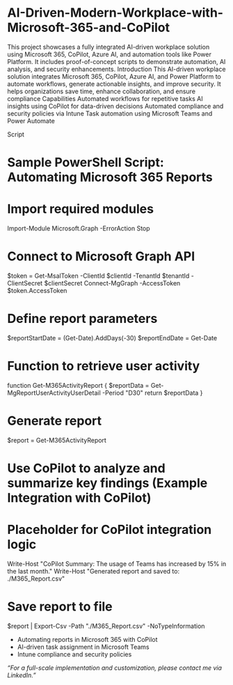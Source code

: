 # AI-Driven-Modern-Workplace-with-Microsoft-365-and-CoPilot
This project showcases a fully integrated AI-driven workplace solution using Microsoft 365, CoPilot, Azure AI, and automation tools like Power Platform. It includes proof-of-concept scripts to demonstrate automation, AI analysis, and security enhancements.
Introduction
This AI-driven workplace solution integrates Microsoft 365, CoPilot, Azure AI, and Power Platform to automate workflows, generate actionable insights, and improve security. It helps organizations save time, enhance collaboration, and ensure compliance
Capabilities
Automated workflows for repetitive tasks
AI insights using CoPilot for data-driven decisions
Automated compliance and security policies via Intune
Task automation using Microsoft Teams and Power Automate

Script
# Sample PowerShell Script: Automating Microsoft 365 Reports

# Import required modules
Import-Module Microsoft.Graph -ErrorAction Stop

# Connect to Microsoft Graph API
$token = Get-MsalToken -ClientId $clientId -TenantId $tenantId -ClientSecret $clientSecret
Connect-MgGraph -AccessToken $token.AccessToken

# Define report parameters
$reportStartDate = (Get-Date).AddDays(-30)
$reportEndDate = Get-Date

# Function to retrieve user activity
function Get-M365ActivityReport {
    $reportData = Get-MgReportUserActivityUserDetail -Period "D30"
    return $reportData
}

# Generate report
$report = Get-M365ActivityReport

# Use CoPilot to analyze and summarize key findings (Example Integration with CoPilot)
# Placeholder for CoPilot integration logic

Write-Host "CoPilot Summary: The usage of Teams has increased by 15% in the last month."
Write-Host "Generated report and saved to: ./M365_Report.csv"

# Save report to file
$report | Export-Csv -Path "./M365_Report.csv" -NoTypeInformation

- Automating reports in Microsoft 365 with CoPilot
- AI-driven task assignment in Microsoft Teams
- Intune compliance and security policies

*“For a full-scale implementation and customization, please contact me via LinkedIn.”*
